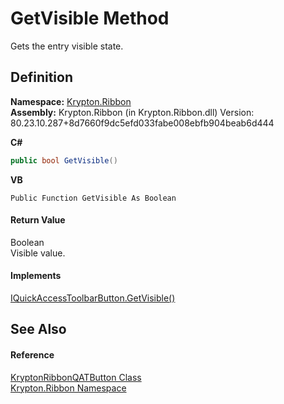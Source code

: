 # GetVisible Method


Gets the entry visible state.



## Definition
**Namespace:** <a href="1e9bc734-cff9-e9b8-f013-94cdac669794.md">Krypton.Ribbon</a>  
**Assembly:** Krypton.Ribbon (in Krypton.Ribbon.dll) Version: 80.23.10.287+8d7660f9dc5efd033fabe008ebfb904beab6d444

**C#**
``` C#
public bool GetVisible()
```
**VB**
``` VB
Public Function GetVisible As Boolean
```



#### Return Value
Boolean  
Visible value.

#### Implements
<a href="0271a0bc-63d7-0075-72f7-5c6061aae85b.md">IQuickAccessToolbarButton.GetVisible()</a>  


## See Also


#### Reference
<a href="46639fb1-b6a2-c27c-c5de-d80f81cf787d.md">KryptonRibbonQATButton Class</a>  
<a href="1e9bc734-cff9-e9b8-f013-94cdac669794.md">Krypton.Ribbon Namespace</a>  
